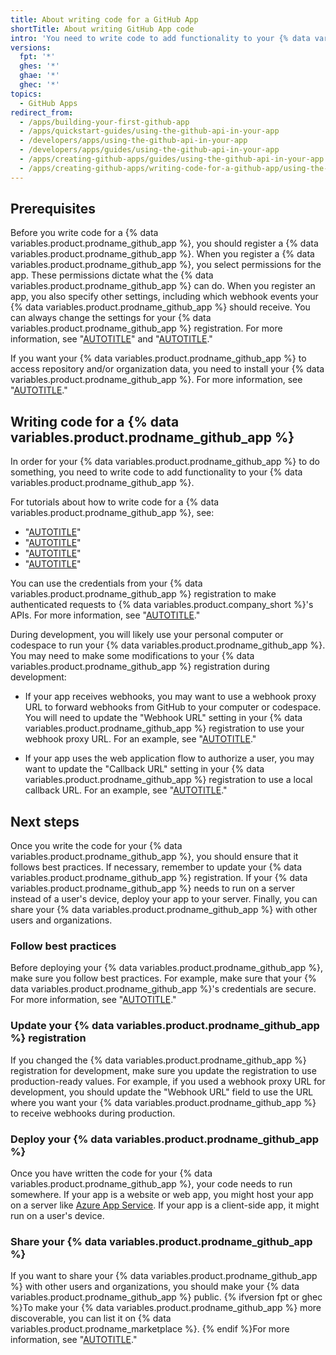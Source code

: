 ```yaml
---
title: About writing code for a GitHub App
shortTitle: About writing GitHub App code
intro: 'You need to write code to add functionality to your {% data variables.product.prodname_github_app %}.'
versions:
  fpt: '*'
  ghes: '*'
  ghae: '*'
  ghec: '*'
topics:
  - GitHub Apps
redirect_from:
  - /apps/building-your-first-github-app
  - /apps/quickstart-guides/using-the-github-api-in-your-app
  - /developers/apps/using-the-github-api-in-your-app
  - /developers/apps/guides/using-the-github-api-in-your-app
  - /apps/creating-github-apps/guides/using-the-github-api-in-your-app
  - /apps/creating-github-apps/writing-code-for-a-github-app/using-the-github-api-in-your-app
---
```


## Prerequisites

Before you write code for a {% data variables.product.prodname_github_app %}, you should register a {% data variables.product.prodname_github_app %}. When you register a {% data variables.product.prodname_github_app %}, you select permissions for the app. These permissions dictate what the {% data variables.product.prodname_github_app %} can do. When you register an app, you also specify other settings, including which webhook events your {% data variables.product.prodname_github_app %} should receive. You can always change the settings for your {% data variables.product.prodname_github_app %} registration. For more information, see "[AUTOTITLE](/apps/creating-github-apps/registering-a-github-app/registering-a-github-app)" and "[AUTOTITLE](/apps/maintaining-github-apps/modifying-a-github-app)."

If you want your {% data variables.product.prodname_github_app %} to access repository and/or organization data, you need to install your {% data variables.product.prodname_github_app %}. For more information, see "[AUTOTITLE](/apps/using-github-apps/installing-your-own-github-app)."

## Writing code for a {% data variables.product.prodname_github_app %}

In order for your {% data variables.product.prodname_github_app %} to do something, you need to write code to add functionality to your {% data variables.product.prodname_github_app %}.

For tutorials about how to write code for a {% data variables.product.prodname_github_app %}, see:

- "[AUTOTITLE](/apps/creating-github-apps/writing-code-for-a-github-app/quickstart)"
- "[AUTOTITLE](/apps/creating-github-apps/guides/building-a-github-app-that-responds-to-webhook-events)"
- "[AUTOTITLE](/apps/creating-github-apps/guides/building-a-login-with-github-button-with-a-github-app)"
- "[AUTOTITLE](/apps/creating-github-apps/guides/building-a-cli-with-a-github-app)"

You can use the credentials from your {% data variables.product.prodname_github_app %} registration to make authenticated requests to {% data variables.product.company_short %}'s APIs. For more information, see "[AUTOTITLE](/apps/creating-github-apps/authenticating-with-a-github-app/about-authentication-with-a-github-app)."

During development, you will likely use your personal computer or codespace to run your {% data variables.product.prodname_github_app %}. You may need to make some modifications to your {% data variables.product.prodname_github_app %} registration during development:

- If your app receives webhooks, you may want to use a webhook proxy URL to forward webhooks from GitHub to your computer or codespace. You will need to update the "Webhook URL" setting in your {% data variables.product.prodname_github_app %} registration to use your webhook proxy URL. For an example, see "[AUTOTITLE](/apps/creating-github-apps/guides/building-a-github-app-that-responds-to-webhook-events)."

- If your app uses the web application flow to authorize a user, you may want to update the "Callback URL" setting in your {% data variables.product.prodname_github_app %} registration to use a local callback URL. For an example, see "[AUTOTITLE](/apps/creating-github-apps/guides/building-a-login-with-github-button-with-a-github-app)."

## Next steps

Once you write the code for your {% data variables.product.prodname_github_app %}, you should ensure that it follows best practices. If necessary, remember to update your {% data variables.product.prodname_github_app %} registration. If your {% data variables.product.prodname_github_app %} needs to run on a server instead of a user's device, deploy your app to your server. Finally, you can share your {% data variables.product.prodname_github_app %} with other users and organizations.

### Follow best practices

Before deploying your {% data variables.product.prodname_github_app %}, make sure you follow best practices. For example, make sure that your {% data variables.product.prodname_github_app %}'s credentials are secure. For more information, see "[AUTOTITLE](/apps/creating-github-apps/about-creating-github-apps/best-practices-for-creating-a-github-app)."

### Update your {% data variables.product.prodname_github_app %} registration

If you changed the {% data variables.product.prodname_github_app %} registration for development, make sure you update the registration to use production-ready values. For example, if you used a webhook proxy URL for development, you should update the "Webhook URL" field to use the URL where you want your {% data variables.product.prodname_github_app %} to receive webhooks during production.

### Deploy your {% data variables.product.prodname_github_app %}

Once you have written the code for your {% data variables.product.prodname_github_app %}, your code needs to run somewhere. If your app is a website or web app, you might host your app on a server like [Azure App Service](https://azure.microsoft.com/products/app-service/). If your app is a client-side app, it might run on a user's device.

### Share your {% data variables.product.prodname_github_app %}

If you want to share your {% data variables.product.prodname_github_app %} with other users and organizations, you should make your {% data variables.product.prodname_github_app %} public. {% ifversion fpt or ghec %}To make your {% data variables.product.prodname_github_app %} more discoverable, you can list it on {% data variables.product.prodname_marketplace %}. {% endif %}For more information, see "[AUTOTITLE](/apps/sharing-github-apps/sharing-your-github-app)."
